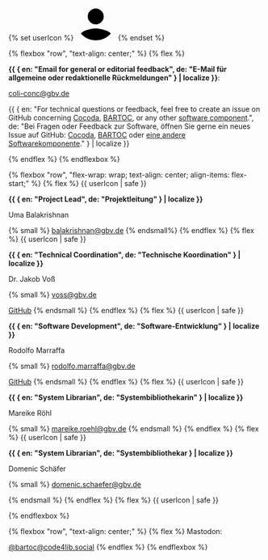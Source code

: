 {% set userIcon %}
<svg class="user-icon" xmlns="http://www.w3.org/2000/svg" width="80" height="80" viewBox="0 0 115 115">
  <g data-name="Ellipse 3" fill="#ffffff00" stroke-width="1">
    <circle cx="57.5" cy="57.5" r="57.5" stroke="none"/>
    <circle cx="57.5" cy="57.5" r="57" fill="none"/>
  </g>
  <path d="M0,71.3c2.522-3.074,6.625-5.776,12.31-8.3,10.217-3.974,20.434-6.243,30.083-6.243s19.3,2.27,30.083,6.243c6.2,2.285,10.341,5.134,12.736,8.438a56.853,56.853,0,0,1-39.794,19q-1.316.058-2.643.065h-.109A56.857,56.857,0,0,1,0,71.3ZM26.5,38.6A21.48,21.48,0,0,1,19.689,22.7,21.478,21.478,0,0,1,26.5,6.811a21.946,21.946,0,0,1,31.784,0A21.476,21.476,0,0,1,65.1,22.7,20.612,20.612,0,0,1,58.284,38.6a21.946,21.946,0,0,1-31.784,0Z" transform="translate(15 23.993)" />
</svg>
{% endset %}

{% flexbox "row", "text-align: center;" %}
{% flex %}

**{{ { en: "Email for general or editorial feedback", de: "E-Mail für allgemeine oder redaktionelle Rückmeldungen" } | localize }}**:

coli-conc@gbv.de

{{ { en: "For technical questions or feedback, feel free to create an issue on GitHub concerning [Cocoda](https://github.com/gbv/cocoda/issues), [BARTOC](https://github.com/gbv/bartoc.org/issues), or any other [software component](/publications/#software).", de: "Bei Fragen oder Feedback zur Software, öffnen Sie gerne ein neues Issue auf GitHub: [Cocoda](https://github.com/gbv/cocoda/issues), [BARTOC](https://github.com/gbv/bartoc.org/issues) oder [eine andere Softwarekomponente](/publications/#software)." } | localize }}

{% endflex %}
{% endflexbox %}

{% flexbox "row", "flex-wrap: wrap; text-align: center; align-items: flex-start;" %}
{% flex %}
{{ userIcon | safe }}

**{{ { en: "Project Lead", de: "Projektleitung" } | localize }}**

Uma Balakrishnan

{% small %}
balakrishnan@gbv.de
{% endsmall%}
{% endflex %}
{% flex %}
{{ userIcon | safe }}

**{{ { en: "Technical Coordination", de: "Technische Koordination" } | localize }}**

Dr. Jakob Voß

{% small %}
voss@gbv.de

[GitHub](https://github.com/nichtich)
{% endsmall %}
{% endflex %}
{% flex %}
{{ userIcon | safe }}

**{{ { en: "Software Development", de: "Software-Entwicklung" } | localize }}**

Rodolfo Marraffa

{% small %}
rodolfo.marraffa@gbv.de

[GitHub](https://github.com/rodolv-commons)
{% endsmall %}
{% endflex %}
{% flex %}
{{ userIcon | safe }}

**{{ { en: "System Librarian", de: "Systembibliothekarin" } | localize }}**

Mareike Röhl

{% small %}
mareike.roehl@gbv.de
{% endsmall %}
{% endflex %}
{% flex %}
{{ userIcon | safe }}

**{{ { en: "System Librarian", de: "Systembibliothekar } | localize }}**

Domenic Schäfer

{% small %}
domenic.schaefer@gbv.de

{% endsmall %}
{% endflex %}
{% flex %}
{{ userIcon | safe }}

{% endflexbox %}


{% flexbox "row", "text-align: center;" %}
{% flex %}
Mastodon:

[@bartoc@code4lib.social](https://code4lib.social/@bartoc)
{% endflex %}
{% endflexbox %}
